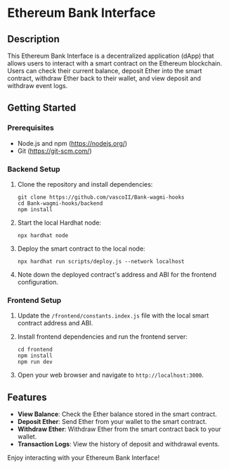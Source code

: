 # Ethereum Bank Interface

## Description

This Ethereum Bank Interface is a decentralized application (dApp) that allows users to interact with a smart contract on the Ethereum blockchain. Users can check their current balance, deposit Ether into the smart contract, withdraw Ether back to their wallet, and view deposit and withdraw event logs.

## Getting Started

### Prerequisites

- Node.js and npm (https://nodejs.org/)
- Git (https://git-scm.com/)

### Backend Setup

1. Clone the repository and install dependencies:

   ```
   git clone https://github.com/vascoII/Bank-wagmi-hooks
   cd Bank-wagmi-hooks/backend
   npm install
   ```

2. Start the local Hardhat node:

   ```
   npx hardhat node
   ```

3. Deploy the smart contract to the local node:

   ```
   npx hardhat run scripts/deploy.js --network localhost
   ```

4. Note down the deployed contract's address and ABI for the frontend configuration.

### Frontend Setup

1. Update the `/frontend/constants.index.js` file with the local smart contract address and ABI.

2. Install frontend dependencies and run the frontend server:

   ```
   cd frontend
   npm install
   npm run dev
   ```

3. Open your web browser and navigate to `http://localhost:3000`.

## Features

- **View Balance**: Check the Ether balance stored in the smart contract.
- **Deposit Ether**: Send Ether from your wallet to the smart contract.
- **Withdraw Ether**: Withdraw Ether from the smart contract back to your wallet.
- **Transaction Logs**: View the history of deposit and withdrawal events.

Enjoy interacting with your Ethereum Bank Interface!

